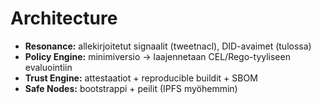 # Architecture

- **Resonance:** allekirjoitetut signaalit (tweetnacl), DID-avaimet (tulossa)
- **Policy Engine:** minimiversio → laajennetaan CEL/Rego-tyyliseen evaluointiin
- **Trust Engine:** attestaatiot + reproducible buildit + SBOM
- **Safe Nodes:** bootstrappi + peilit (IPFS myöhemmin)
